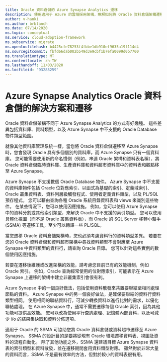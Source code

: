 ```yaml
---
title: Oracle 資料倉儲的 Azure Synapse Analytics 遷移
description: 使用適用于 Azure 的雲端採用架構，瞭解如何將 Oracle 資料倉儲架構遷移至 Azure Synapse Analytics。
author: v-hanki
ms.author: brblanch
ms.date: 07/14/2020
ms.topic: conceptual
ms.service: cloud-adoption-framework
ms.subservice: migrate
ms.openlocfilehash: b4425cfe78253f4fbbe1db910ef9635a19f114d4
ms.sourcegitcommit: fbfd66dab002b549d3e9cbf1b7efa0099d0b7700
ms.translationtype: MT
ms.contentlocale: zh-TW
ms.lasthandoff: 11/03/2020
ms.locfileid: "93283259"
---
```

# <a name="azure-synapse-analytics-solutions-and-migration-for-an-oracle-data-warehouse"></a>Azure Synapse Analytics Oracle 資料倉儲的解決方案和遷移

Oracle 資料倉儲架構不同于 Azure Synapse Analytics 的方式有好幾種。 這些差異包括資料庫、資料類型，以及 Azure Synapse 中不支援的 Oracle Database 物件類型範圍。

就像其他資料庫管理系統一樣，當您將 Oracle 資料倉儲遷移至 Azure Synapse 時，您會發現 Oracle 具有多個個別的資料庫，而 Azure Synapse 只有一個資料庫。 您可能需要使用新的命名慣例（例如，串連 Oracle 架構和資料表名稱），將 Oracle 資料倉儲臨時資料庫、生產資料庫和資料超市資料庫中的資料表和觀點移至 Azure Synapse。

Azure Synapse 不支援數個 Oracle Database 物件。 Azure Synapse 中不支援的資料庫物件包括 Oracle 位對應索引、以函式為基礎的索引、定義域索引、Oracle 叢集資料表、資料列層級觸發程式、使用者定義資料類型，以及 PL/SQL 預存程式。 您可以藉由查詢各種 Oracle 系統目錄資料表和 views 來識別這些物件。 在某些情況下，您可以使用因應措施。 例如，您可以使用 Azure Synapse 中的資料分割或其他索引類型，來解決 Oracle 中不支援的索引類型。 您可以使用具體化視圖（而不是 Oracle 叢集資料表），而 Oracle 的 SQL Server 移轉小幫手 (SSMA) 等遷移工具，至少可以轉譯一些 PL/SQL。

當您遷移 Oracle 資料倉儲架構時，您也必須考慮資料行的資料類型差異。 若要在您的 Oracle 資料倉儲和資料超市架構中尋找資料類型不會對應至 Azure Synapse 中資料類型的資料行，請查詢 Oracle 目錄。 您可以針對這些實例的數個使用因應措施。

若要在遷移後維護或改進架構的效能，請考慮您目前已有的效能機制，例如 Oracle 索引。 例如，Oracle 查詢經常使用的位對應索引，可能表示在 Azure Synapse 上遷移的架構中建立非叢集索引會很有利。

Azure Synapse 中的一個良好做法，包括使用資料散發來共置要聯結至相同處理節點的資料。 Azure Synapse 中的另一個良好做法，是確保要聯結的資料行資料類型相同。 使用相同的聯結資料行，可減少轉換資料以進行比對的需求，以優化聯結處理。 在 Azure Synapse 中，通常不需要遷移每個 Oracle 索引，因為其他功能可提供高效能。 您可以改為使用平行查詢處理、記憶體內部資料，以及可減少 i/o 的結果集快取和資料分佈選項。

適用于 Oracle 的 SSMA 可協助您將 Oracle 資料倉儲或資料超市遷移至 Azure Synapse。 SSMA 的設計目的是要將從現有 Oracle 環境遷移資料表、視圖及資料的流程自動化。 除了其他功能之外，SSMA 還建議目標 Azure Synapse 資料表的索引類型和資料散發，並在遷移期間套用資料類型對應。 雖然對於非常大量的資料而言，SSMA 不是最有效率的方法，但對於較小的資料表很有用。
